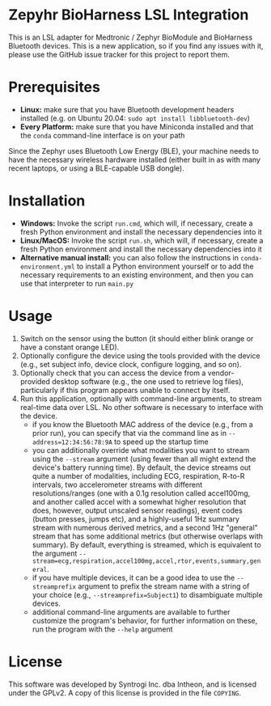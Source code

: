 Zepyhr BioHarness LSL Integration
=================================

This is an LSL adapter for Medtronic / Zephyr BioModule and BioHarness 
Bluetooth devices. This is a new application, so if you find any issues with it,
please use the GitHub issue tracker for this project to report them. 

Prerequisites
============

- **Linux:** make sure that you have Bluetooth development headers installed
  (e.g. on Ubuntu 20.04: `sudo apt install libbluetooth-dev`)
- **Every Platform:** make sure that you have Miniconda installed and that the
  `conda` command-line interface is on your path

Since the Zephyr uses Bluetooth Low Energy (BLE), your machine needs to have the
necessary wireless hardware installed (either built in as with many recent laptops,
or using a BLE-capable USB dongle).

Installation
============

- **Windows:** Invoke the script `run.cmd`, which will, if necessary, create a fresh Python 
  environment and install the necessary dependencies into it
- **Linux/MacOS:** Invoke the script `run.sh`, which will, if necessary, create a fresh Python 
  environment and install the necessary dependencies into it
- **Alternative manual install:** you can also follow the instructions in 
  `conda-environment.yml` to install a Python environment yourself or to add the
  necessary requirements to an existing environment, and then you can use that
  interpreter to run `main.py`


Usage
=====

1. Switch on the sensor using the button (it should either blink orange or 
   have a constant orange LED).
2. Optionally configure the device using the tools provided with the device
  (e.g., set subject info, device clock, configure logging, and so on).
3. Optionally check that you can access the device from a vendor-provided 
  desktop software (e.g., the one used to retrieve log files), particularly if
  this program appears unable to connect by itself. 
4. Run this application, optionally with command-line arguments, to stream
  real-time data over LSL. No other software is necessary to interface with the 
  device.
    - if you know the Bluetooth MAC address of the device (e.g., from a prior run),
      you can specify that via the command line as in `--address=12:34:56:78:9A` to 
      speed up the startup time
    - you can additionally override what modalities you want to stream using the 
      `--stream` argument (using fewer than all might extend the device's battery
      running time). By default, the device streams out quite a number of modalities,
      including ECG, respiration, R-to-R intervals, two accelerometer streams
      with different resolutions/ranges (one with a 0.1g resolution called 
      accel100mg, and another called accel with a somewhat higher resolution that 
      does, however, output unscaled sensor readings), event codes (button 
      presses, jumps etc), and a highly-useful 1Hz summary stream with numerous 
      derived metrics, and a second 1Hz "general" stream that has some additional
      metrics (but otherwise overlaps with summary). By default, everything
      is streamed, which is equivalent to the argument 
      `--stream=ecg,respiration,accel100mg,accel,rtor,events,summary,general`.      
    - if you have multiple devices, it can be a good idea to use the 
      `--streamprefix` argument to prefix the stream name with a string of 
      your choice (e.g., `--streamprefix=Subject1`) to disambiguate multiple 
      devices.
    - additional command-line arguments are available to further customize the
      program's behavior, for further information on these, run the program 
      with the `--help` argument
    
License
=======

This software was developed by Syntrogi Inc. dba Intheon, and is licensed under 
the GPLv2. A copy of this license is provided in the file `COPYING`. 
